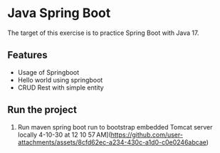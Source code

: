 # Java Spring Boot
The target of this exercise is to practice Spring Boot with Java 17.

## Features
- Usage of Springboot
- Hello world using springboot
- CRUD Rest with simple entity


## Run the project
1. Run maven spring boot run to bootstrap embedded Tomcat server locally
4-10-30 at 12 10 57 AM](https://github.com/user-attachments/assets/8cfd62ec-a234-430c-a1d0-c0e0246abcae)